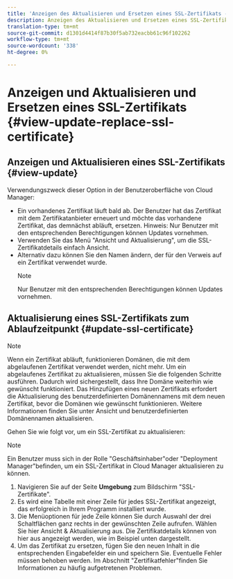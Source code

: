 ```yaml
---
title: 'Anzeigen des Aktualisieren und Ersetzen eines SSL-Zertifikats - Verwalten von SSL '
description: Anzeigen des Aktualisieren und Ersetzen eines SSL-Zertifikats - Verwalten von SSL-Zertifikaten
translation-type: tm+mt
source-git-commit: d1301d4414f87b30f5ab732eacbb61c96f102262
workflow-type: tm+mt
source-wordcount: '338'
ht-degree: 0%

---
```



# Anzeigen und Aktualisieren und Ersetzen eines SSL-Zertifikats {#view-update-replace-ssl-certificate}

## Anzeigen und Aktualisieren eines SSL-Zertifikats {#view-update}

Verwendungszweck dieser Option in der Benutzeroberfläche von Cloud Manager:

* Ein vorhandenes Zertifikat läuft bald ab. Der Benutzer hat das Zertifikat mit dem Zertifikatanbieter erneuert und möchte das vorhandene Zertifikat, das demnächst abläuft, ersetzen. Hinweis: Nur Benutzer mit den entsprechenden Berechtigungen können Updates vornehmen.
* Verwenden Sie das Menü &quot;Ansicht und Aktualisierung&quot;, um die SSL-Zertifikatdetails einfach Ansicht.
* Alternativ dazu können Sie den Namen ändern, der für den Verweis auf ein Zertifikat verwendet wurde.
   >[!NOTE]
   >Nur Benutzer mit den entsprechenden Berechtigungen können Updates vornehmen.


## Aktualisierung eines SSL-Zertifikats zum Ablaufzeitpunkt {#update-ssl-certificate}


>[!NOTE]
>Wenn ein Zertifikat abläuft, funktionieren Domänen, die mit dem abgelaufenen Zertifikat verwendet werden, nicht mehr. Um ein abgelaufenes Zertifikat zu aktualisieren, müssen Sie die folgenden Schritte ausführen. Dadurch wird sichergestellt, dass Ihre Domäne weiterhin wie gewünscht funktioniert. Das Hinzufügen eines neuen Zertifikats erfordert die Aktualisierung des benutzerdefinierten Domänennamens mit dem neuen Zertifikat, bevor die Domänen wie gewünscht funktionieren. Weitere Informationen finden Sie unter Ansicht und benutzerdefinierten Domänennamen aktualisieren.

Gehen Sie wie folgt vor, um ein SSL-Zertifikat zu aktualisieren:

>[!NOTE]
>Ein Benutzer muss sich in der Rolle &quot;Geschäftsinhaber&quot;oder &quot;Deployment Manager&quot;befinden, um ein SSL-Zertifikat in Cloud Manager aktualisieren zu können.

1. Navigieren Sie auf der Seite **Umgebung** zum Bildschirm &quot;SSL-Zertifikate&quot;.
1. Es wird eine Tabelle mit einer Zeile für jedes SSL-Zertifikat angezeigt, das erfolgreich in Ihrem Programm installiert wurde.
1. Die Menüoptionen für jede Zeile können Sie durch Auswahl der drei Schaltflächen ganz rechts in der gewünschten Zeile aufrufen. Wählen Sie hier Ansicht &amp; Aktualisierung aus. Die Zertifikatdetails können von hier aus angezeigt werden, wie im Beispiel unten dargestellt.
1. Um das Zertifikat zu ersetzen, fügen Sie den neuen Inhalt in die entsprechenden Eingabefelder ein und speichern Sie. Eventuelle Fehler müssen behoben werden. Im Abschnitt &quot;Zertifikatfehler&quot;finden Sie Informationen zu häufig aufgetretenen Problemen.